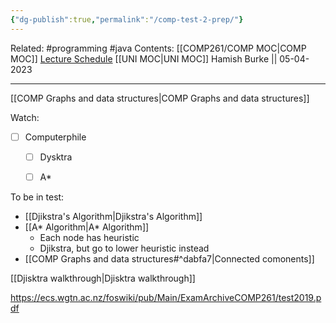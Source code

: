 ```yaml
---
{"dg-publish":true,"permalink":"/comp-test-2-prep/"}
---
```


Related: #programming #java 
Contents: [[COMP261/COMP MOC\|COMP MOC]]
[Lecture Schedule](https://ecs.wgtn.ac.nz/Courses/COMP261_2023T1/LectureSchedule)
[[UNI MOC\|UNI MOC]]
Hamish Burke || 05-04-2023
***
[[COMP Graphs and data structures\|COMP Graphs and data structures]]


Watch:
- [ ] Computerphile
	- [ ] Dysktra
	- [ ] A*



To be in test:
-  [[Djikstra's Algorithm\|Djikstra's Algorithm]]
- [[A* Algorithm\|A* Algorithm]]
	- Each node has heuristic
	- Djikstra, but go to lower heuristic instead
- [[COMP Graphs and data structures#^dabfa7\|Connected comonents]]



[[Djisktra walkthrough\|Djisktra walkthrough]]


https://ecs.wgtn.ac.nz/foswiki/pub/Main/ExamArchiveCOMP261/test2019.pdf


